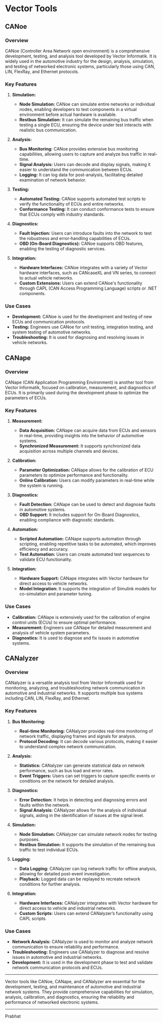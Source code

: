 # Vector Tools

## CANoe

### Overview

CANoe (Controller Area Network open environment) is a comprehensive development, testing, and analysis tool developed by Vector Informatik. 
It is widely used in the automotive industry for the design, analysis, simulation, and testing of networked electronic systems,
particularly those using CAN, LIN, FlexRay, and Ethernet protocols.

### Key Features

1. **Simulation:**
   - **Node Simulation:** CANoe can simulate entire networks or individual nodes, enabling developers to test components in a virtual environment before actual hardware is available.
   - **Restbus Simulation:** It can simulate the remaining bus traffic when testing a single ECU, ensuring the device under test interacts with realistic bus communication.

2. **Analysis:**
   - **Bus Monitoring:** CANoe provides extensive bus monitoring capabilities, allowing users to capture and analyze bus traffic in real-time.
   - **Signal Analysis:** Users can decode and display signals, making it easier to understand the communication between ECUs.
   - **Logging:** It can log data for post-analysis, facilitating detailed examination of network behavior.

3. **Testing:**
   - **Automated Testing:** CANoe supports automated test scripts to verify the functionality of ECUs and entire networks.
   - **Conformance Testing:** It can conduct conformance tests to ensure that ECUs comply with industry standards.

4. **Diagnostics:**
   - **Fault Injection:** Users can introduce faults into the network to test the robustness and error-handling capabilities of ECUs.
   - **OBD (On-Board Diagnostics):** CANoe supports OBD features, enabling the testing of diagnostic services.

5. **Integration:**
   - **Hardware Interfaces:** CANoe integrates with a variety of Vector hardware interfaces, such as CANcaseXL and VN series, to connect to actual vehicle networks.
   - **Custom Extensions:** Users can extend CANoe's functionality through CAPL (CAN Access Programming Language) scripts or .NET components.

### Use Cases

- **Development:** CANoe is used for the development and testing of new ECUs and communication protocols.
- **Testing:** Engineers use CANoe for unit testing, integration testing, and system testing of automotive networks.
- **Troubleshooting:** It is used for diagnosing and resolving issues in vehicle networks.

## CANape

### Overview

CANape (CAN Application Programming Environment) is another tool from Vector Informatik, focused on calibration, measurement, and diagnostics of ECUs. 
It is primarily used during the development phase to optimize the parameters of ECUs.

### Key Features

1. **Measurement:**
   - **Data Acquisition:** CANape can acquire data from ECUs and sensors in real-time, providing insights into the behavior of automotive systems.
   - **Synchronized Measurement:** It supports synchronized data acquisition across multiple channels and devices.

2. **Calibration:**
   - **Parameter Optimization:** CANape allows for the calibration of ECU parameters to optimize performance and functionality.
   - **Online Calibration:** Users can modify parameters in real-time while the system is running.

3. **Diagnostics:**
   - **Fault Detection:** CANape can be used to detect and diagnose faults in automotive systems.
   - **OBD Support:** It includes support for On-Board Diagnostics, enabling compliance with diagnostic standards.

4. **Automation:**
   - **Scripted Automation:** CANape supports automation through scripting, enabling repetitive tasks to be automated, which improves efficiency and accuracy.
   - **Test Automation:** Users can create automated test sequences to validate ECU functionality.

5. **Integration:**
   - **Hardware Support:** CANape integrates with Vector hardware for direct access to vehicle networks.
   - **Model Integration:** It supports the integration of Simulink models for co-simulation and parameter tuning.

### Use Cases

- **Calibration:** CANape is extensively used for the calibration of engine control units (ECUs) to ensure optimal performance.
- **Measurement:** Engineers use CANape for detailed measurement and analysis of vehicle system parameters.
- **Diagnostics:** It is used to diagnose and fix issues in automotive systems.

## CANalyzer

### Overview

CANalyzer is a versatile analysis tool from Vector Informatik used for monitoring, analyzing, and troubleshooting network communication in automotive and industrial networks. 
It supports multiple bus systems including CAN, LIN, FlexRay, and Ethernet.

### Key Features

1. **Bus Monitoring:**
   - **Real-time Monitoring:** CANalyzer provides real-time monitoring of network traffic, displaying frames and signals for analysis.
   - **Protocol Decoding:** It can decode various protocols, making it easier to understand complex network communication.

2. **Analysis:**
   - **Statistics:** CANalyzer can generate statistical data on network performance, such as bus load and error rates.
   - **Event Triggers:** Users can set triggers to capture specific events or conditions on the network for detailed analysis.

3. **Diagnostics:**
   - **Error Detection:** It helps in detecting and diagnosing errors and faults within the network.
   - **Signal Analysis:** CANalyzer allows for the analysis of individual signals, aiding in the identification of issues at the signal level.

4. **Simulation:**
   - **Node Simulation:** CANalyzer can simulate network nodes for testing purposes.
   - **Restbus Simulation:** It supports the simulation of the remaining bus traffic to test individual ECUs.

5. **Logging:**
   - **Data Logging:** CANalyzer can log network traffic for offline analysis, allowing for detailed post-event investigation.
   - **Playback:** Logged data can be replayed to recreate network conditions for further analysis.

6. **Integration:**
   - **Hardware Interfaces:** CANalyzer integrates with Vector hardware for direct access to vehicle and industrial networks.
   - **Custom Scripts:** Users can extend CANalyzer’s functionality using CAPL scripts.

### Use Cases

- **Network Analysis:** CANalyzer is used to monitor and analyze network communication to ensure reliability and performance.
- **Troubleshooting:** Engineers use CANalyzer to diagnose and resolve issues in automotive and industrial networks.
- **Development:** It is used in the development phase to test and validate network communication protocols and ECUs.

---

Vector tools like CANoe, CANape, and CANalyzer are essential for the development, testing, and maintenance of automotive and industrial network systems.
They provide comprehensive capabilities for simulation, analysis, calibration, and diagnostics, ensuring the reliability and performance of networked electronic systems.

---

Prabhat
